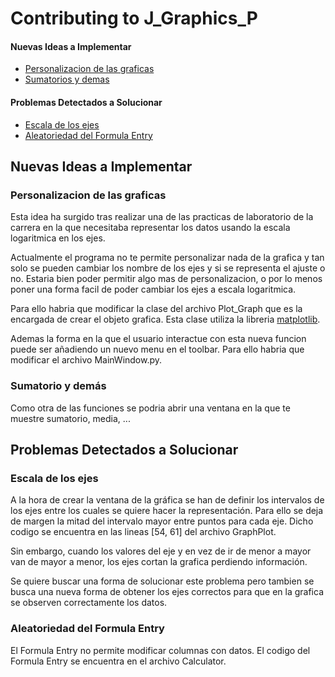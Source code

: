 # Contributing to J_Graphics_P

#### Nuevas Ideas a Implementar
* [Personalizacion de las graficas](#personalizacion)
* [Sumatorios y demas](#sumdemas)

#### Problemas Detectados a Solucionar
* [Escala de los ejes](#escalas)
* [Aleatoriedad del Formula Entry](#Aleatoriedad)


## Nuevas Ideas a Implementar

### <a name="personalizacion"></a> Personalizacion de las graficas

Esta idea ha surgido tras realizar una de las practicas de laboratorio de la carrera en la que necesitaba representar los datos usando la escala logaritmica en los ejes. 

Actualmente el programa no te permite personalizar nada de la grafica y tan solo se pueden cambiar los nombre de los ejes y si se representa el ajuste o no. Estaria bien poder permitir algo mas de personalizacion, o por lo menos poner una forma facil de poder cambiar los ejes a escala logaritmica.

Para ello habria que modificar la clase del archivo Plot_Graph que es la encargada de crear el objeto grafica. Esta clase utiliza la libreria [matplotlib](http://matplotlib.org/).

Ademas la forma en la que el usuario interactue con esta nueva funcion puede ser añadiendo un nuevo menu en el toolbar. Para ello habria que modificar el archivo MainWindow.py.

### <a name="sumdemas"></a> Sumatorio y demás

Como otra de las funciones se podria abrir una ventana en la que te muestre sumatorio, media, ...

## Problemas Detectados a Solucionar

### <a name="escalas"></a> Escala de los ejes

A la hora de crear la ventana de la gráfica se han de definir los intervalos de los ejes entre los cuales se quiere hacer la representación. Para ello se deja de margen la mitad del intervalo mayor entre puntos para cada eje. Dicho codigo se encuentra en las lineas [54, 61] del archivo GraphPlot.

Sin embargo, cuando los valores del eje y en vez de ir de menor a mayor van de mayor a menor, los ejes cortan la grafica perdiendo información.

Se quiere buscar una forma de solucionar este problema pero tambien se busca una nueva forma de obtener los ejes correctos para que en la grafica se observen correctamente los datos.

### <a name="Aleatoriedad"></a> Aleatoriedad del Formula Entry

El Formula Entry no permite modificar columnas con datos. El codigo del Formula Entry se encuentra en el archivo Calculator.

